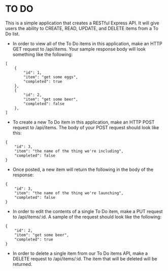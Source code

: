 # TO DO 

This is a simple application that creates a RESTful Express API. It will give users the ability to CREATE, READ, UPDATE, and DELETE items from a To Do list.

- In order to view all of the To Do items in this application, make an HTTP GET request to /api/items. Your sample response body will look something like the following:
```
[
    {
        "id": 1,
        "item": "get some eggs",
        "completed": true
    },
    {
        "id": 2,
        "item": "get some beer",
        "completed": false
    },
]
```
- To create a new To Do item in this application, make an HTTP POST request to /api/items. The body of your POST request should look like this:
```
{
    "id": 3,
    "item": "the name of the thing we're including",
    "completed": false
}
```
- Once posted, a new item will return the following in the body of the response:
```
{
	"id": 3,
	"item": "the name of the thing we're launching",
	"completed": false
}
```
- In order to edit the contents of a single To Do item, make a PUT request to /api/items/:id. A sample of the request should look like the following:
```
{
	"id": 2,
	"item": "get some beer",
	"completed": true
}
```
- In order to delete a single item from our To Do items API, make a DELETE request to /api/items/:id. The item that will be deleted will be returned.